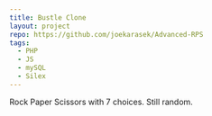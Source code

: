 ```yaml
---
title: Bustle Clone
layout: project
repo: https://github.com/joekarasek/Advanced-RPS
tags:
  - PHP
  - JS
  - mySQL
  - Silex
---
```

Rock Paper Scissors with 7 choices. Still random.
